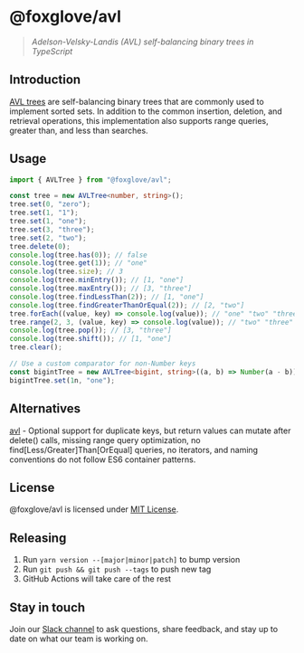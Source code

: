 # @foxglove/avl

> _Adelson-Velsky-Landis (AVL) self-balancing binary trees in TypeScript_

## Introduction

[AVL trees](https://en.wikipedia.org/wiki/AVL_tree) are self-balancing binary trees that are commonly used to implement sorted sets. In addition to the common insertion, deletion, and retrieval operations, this implementation also supports range queries, greater than, and less than searches.

## Usage

```Typescript
import { AVLTree } from "@foxglove/avl";

const tree = new AVLTree<number, string>();
tree.set(0, "zero");
tree.set(1, "1");
tree.set(1, "one");
tree.set(3, "three");
tree.set(2, "two");
tree.delete(0);
console.log(tree.has(0)); // false
console.log(tree.get(1)); // "one"
console.log(tree.size); // 3
console.log(tree.minEntry()); // [1, "one"]
console.log(tree.maxEntry()); // [3, "three"]
console.log(tree.findLessThan(2)); // [1, "one"]
console.log(tree.findGreaterThanOrEqual(2)); // [2, "two"]
tree.forEach((value, key) => console.log(value)); // "one" "two" "three"
tree.range(2, 3, (value, key) => console.log(value)); // "two" "three"
console.log(tree.pop()); // [3, "three"]
console.log(tree.shift()); // [1, "one"]
tree.clear();

// Use a custom comparator for non-Number keys
const bigintTree = new AVLTree<bigint, string>((a, b) => Number(a - b));
bigintTree.set(1n, "one");
```

## Alternatives

[avl](https://github.com/w8r/avl) - Optional support for duplicate keys, but return values can mutate after delete() calls, missing range query optimization, no find\[Less/Greater\]Than\[OrEqual\] queries, no iterators, and naming conventions do not follow ES6 container patterns.

## License

@foxglove/avl is licensed under [MIT License](https://opensource.org/licenses/MIT).

## Releasing

1. Run `yarn version --[major|minor|patch]` to bump version
2. Run `git push && git push --tags` to push new tag
3. GitHub Actions will take care of the rest

## Stay in touch

Join our [Slack channel](https://foxglove.dev/join-slack) to ask questions, share feedback, and stay up to date on what our team is working on.
